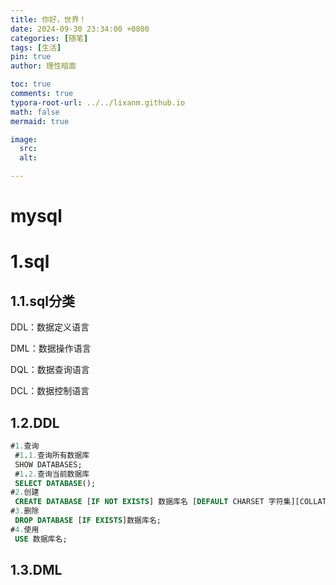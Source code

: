 ```yaml
---
title: 你好，世界！
date: 2024-09-30 23:34:00 +0800
categories: [随笔]
tags: [生活]
pin: true
author: 理性暗面

toc: true
comments: true
typora-root-url: ../../lixanm.github.io
math: false
mermaid: true

image:
  src:
  alt: 

---
```


# mysql

# 1.sql

## 1.1.sql分类

DDL：数据定义语言

DML：数据操作语言

DQL：数据查询语言

DCL：数据控制语言

## 1.2.DDL

```sql
#1.查询
 #1.1.查询所有数据库
 SHOW DATABASES;
 #1.2.查询当前数据库
 SELECT DATABASE();
#2.创建
 CREATE DATABASE [IF NOT EXISTS] 数据库名 [DEFAULT CHARSET 字符集][COLLATE 排序规则];
#3.删除
 DROP DATABASE [IF EXISTS]数据库名;
#4.使用
 USE 数据库名;
```

## 1.3.DML































